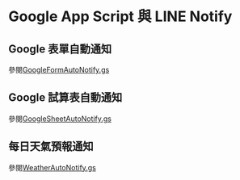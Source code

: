 # Google App Script 與 LINE Notify

## Google 表單自動通知
參閱[GoogleFormAutoNotify.gs](https://github.com/hksu-chsh/GAS-LINE_Notify/blob/main/GoogleFormAutoNotify.gs)

## Google 試算表自動通知
參閱[GoogleSheetAutoNotify.gs](https://github.com/hksu-chsh/GAS-LINE_Notify/blob/main/GoogleSheetAutoNotify.gs)

## 每日天氣預報通知
參閱[WeatherAutoNotify.gs](https://github.com/hksu-chsh/GAS-LINE_Notify/blob/main/WeatherAutoNotify.gs)
